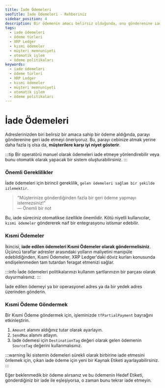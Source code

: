 ```yaml
---
title: İade Ödemeleri
seoTitle: İade Ödemeleri - Rehberiniz
sidebar_position: 4
description: Bir ödemenin amacı belirsiz olduğunda, onu gönderenine iade edin. Bu kılavuz, iade ödemeleri yaparken dikkat edilmesi gerekenleri açıklamaktadır.
tags: 
  - iade ödemeleri
  - ödeme türleri
  - XRP Ledger
  - kısmi ödemeler
  - müşteri memnuniyeti
  - otomatik işlem
  - ödeme politikaları
keywords: 
  - iade ödemeleri
  - ödeme türleri
  - XRP Ledger
  - kısmi ödemeler
  - müşteri memnuniyeti
  - otomatik işlem
  - ödeme politikaları
---
```


# İade Ödemeleri

Adreslerinizden biri belirsiz bir amaca sahip bir ödeme aldığında, parayı gönderenine geri iade etmeyi öneriyoruz. Bu, parayı cebinize atmak yerine daha fazla iş olsa da, **müşterilere karşı iyi niyet gösterir**.

:::tip
Bir operatörü manuel olarak ödemeleri iade etmeye yönlendirebilir veya bunu otomatik olarak yapacak bir sistem oluşturabilirsiniz.
:::

### Önemli Gereklilikler

İade ödemeleri için birincil gereklilik, `gelen ödemeleri sağlam bir şekilde izlemektir`.

> "Müşterinize gönderdiğinden fazla bir geri ödeme yapmayı istemezsiniz!"  
> — Önemli bir not

Bu, iade süreciniz otomatikse özellikle önemlidir. Kötü niyetli kullanıcılar, `kısmi ödemeler` göndererek naif bir entegrasyonu istismar edebilir.

### Kısmi Ödemeler

İkincisi, **iade edilen ödemeleri Kısmi Ödemeler olarak göndermelisiniz**. Üçüncü taraflar adresler arasındaki yolların maliyetini manipüle edebildiğinden, Kısmi Ödemeler, XRP Ledger'daki döviz kurları konusunda endişelenmeden tam tutardan feragat etmenizi sağlar.

:::info
İade ödemeleri politikalarınızı kullanım şartlarınızın bir parçası olarak duyurmalısınız.
:::

İade edilen ödemeyi ya bir operasyonel adres ya da bir yedek adres üzerinden gönderin.

### Kısmi Ödeme Göndermek

Bir Kısmi Ödeme göndermek için, işleminizde `tfPartialPayment` bayrağını etkinleştirin.

1. `Amount` alanını aldığınız tutar olarak ayarlayın.
2. `SendMax` alanını atlayın.
3. İade ödemesi için `DestinationTag` değeri olarak gelen ödemenin `SourceTag` değerini kullanmalısınız.

:::warning
İki sistemin ödemeleri sürekli olarak birbirine iade etmesini önlemek için, çıkan iade ödeme için yeni bir Kaynak Etiketi ayarlayabilirsiniz.
:::

Eğer beklenmedik bir ödeme alırsanız ve bu ödemenin Hedef Etiketi, gönderdiğiniz bir iade ile eşleşiyorsa, o zaman bunu tekrar iade etmeyin.